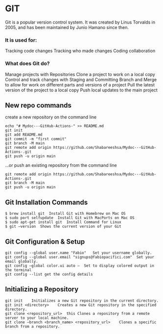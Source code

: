 # GIT 

Git is a popular version control system. It was created by Linus Torvalds in 2005, and has been maintained by Junio Hamano since then.

### It is used for:
Tracking code changes
Tracking who made changes
Coding collaboration

### What does Git do?
Manage projects with Repositories
Clone a project to work on a local copy
Control and track changes with Staging and Committing
Branch and Merge to allow for work on different parts and versions of a project
Pull the latest version of the project to a local copy
Push local updates to the main project

## New repo commands
create a new repository on the command line
```
echo "# Mydoc---GitHub-Actions-" >> README.md
git init
git add README.md
git commit -m "first commit"
git branch -M main
git remote add origin https://github.com/Shabareeshsa/Mydoc---GitHub-Actions-.git
git push -u origin main
```
…or push an existing repository from the command line
```
git remote add origin https://github.com/Shabareeshsa/Mydoc---GitHub-Actions-.git
git branch -M main
git push -u origin main
```

## Git Installation Commands
```
$ brew install git	Install Git with Homebrew on Mac OS
$ sudo port selfupdate	Install Git with MacPorts on Mac OS
$ sudo apt-get install git	Install Command for Linux
$ git –version	Shows the current version of your Git
```

## Git Configuration & Setup
```
git config --global user.name "Fabio"	Set your username globally.
git config --global user.email "signups@fabiopacifici.com"	Set your email globally.
git config –global color.ui auto –	Set to display colored output in the terminal
git config --list get the config details
```

## Initializing a Repository 
```
git init	Initializes a new Git repository in the current directory.
git init <directory>	Creates a new Git repository in the specified directory.
git clone <repository_url>	this Clones a repository from a remote server to your local machine.
git clone –branch <branch_name> <repository_url>	Clones a specific branch from a repository.
```
